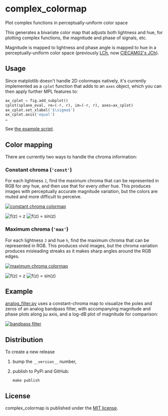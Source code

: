# complex_colormap

Plot complex functions in perceptually-uniform color space

This generates a bivariate color map that adjusts both lightness and hue, for
plotting complex functions, the magnitude and phase of signals, etc.

Magnitude is mapped to lightness and phase angle is mapped to hue in a
perceptually-uniform color space (previously
[LCh](https://en.wikipedia.org/wiki/CIELAB_color_space#Cylindrical_model),
now
[CIECAM02's JCh](https://en.wikipedia.org/wiki/CIECAM02#Appearance_correlates)).

## Usage

Since matplotlib doesn't handle 2D colormaps natively, it's currently implemented
as a `cplot` function that adds to an `axes` object, which you can then apply
further MPL features to:

```py
ax_cplot = fig.add_subplot()
cplot(splane_eval, re=(-r, r), im=(-r, r), axes=ax_cplot)
ax_cplot.set_xlabel('$\sigma$')
ax_cplot.axis('equal')
…
```

See [the example script](/examples/analog_filter.py).

## Color mapping

There are currently two ways to handle the chroma information:

### Constant chroma (`'const'`)

For each lightness `J`, find the maximum chroma that can be represented in RGB
for *any* hue, and then use that for every *other* hue. This produces images with
perceptually accurate magnitude variation, but the colors are muted and more
difficult to perceive.

[![constant chroma colormap](https://live.staticflickr.com/4646/39058425412_67d203f0b8.jpg)](https://flic.kr/p/22vsD6N)

![f(z) = z](https://c1.staticflickr.com/5/4682/39058425052_ff82772542_o.png)
![f(z) = sin(z)](https://c1.staticflickr.com/5/4575/39058424492_3210b35fe6_o.png)

### Maximum chroma (`'max'`)

For each lightness `J` and hue `h`, find the maximum chroma that can be
represented in RGB.  This produces vivid images, but the chroma variation
produces misleading streaks as it makes sharp angles around the RGB edges.

[![maximum chroma colormap](https://live.staticflickr.com/4599/39058425252_0ea7a3f62a.jpg)](https://flic.kr/p/22vsD43)

![f(z) = z](https://c1.staticflickr.com/5/4689/39058424882_bc4d9148a9_o.png)
![f(z) = sin(z)](https://c1.staticflickr.com/5/4565/39058424742_8d33ea9f38_o.png)

## Example

[analog_filter.py](/examples/analog_filter.py) uses a constant-chroma map to
visualize the poles and zeros of an analog bandpass filter,
with accompanying magnitude and phase plots along jω axis, and a log-dB plot of
magnitude for comparison:

[![bandpass filter](https://c1.staticflickr.com/5/4743/39109387514_b78745ecf2_z.jpg)](https://flic.kr/p/22zXQmJ)

## Distribution

To create a new release

1. bump the `__version__` number,

2. publish to PyPi and GitHub:

    ```shell
    make publish
    ```

## License

complex_colormap is published under the [MIT license](https://en.wikipedia.org/wiki/MIT_License).
